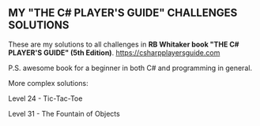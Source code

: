 ## MY "THE C# PLAYER'S GUIDE" CHALLENGES SOLUTIONS

These are my solutions to all challenges in **RB Whitaker book "THE C# PLAYER'S GUIDE" (5th Edition)**. https://csharpplayersguide.com

P.S. awesome book for a beginner in both C# and programming in general.

More complex solutions:

Level 24 - Tic-Tac-Toe

Level 31 - The Fountain of Objects
